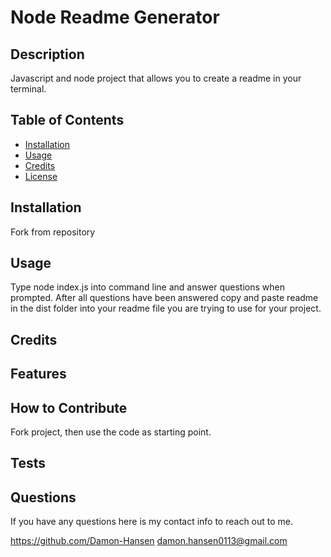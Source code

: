# Node Readme Generator

## Description

Javascript and node project that allows you to create a readme in your terminal.

## Table of Contents

- [Installation](#installation)
- [Usage](#usage)
- [Credits](#credits)
- [License](#license)

## Installation

Fork from repository

## Usage

Type node index.js into command line and answer questions when prompted. After all questions have been answered copy and paste readme in the dist folder into your readme file you are trying to use for your project.

## Credits



## Features



## How to Contribute

Fork project, then use the code as starting point.

## Tests



## Questions

If you have any questions here is my contact info to reach out to me.

https://github.com/Damon-Hansen
damon.hansen0113@gmail.com
